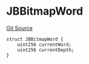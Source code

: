 # JBBitmapWord
[Git Source](https://github.com/jbx-protocol/juice-721-delegate/blob/24c33179caef17b169ec5b6eb95923f5da66bf32/contracts/structs/JBBitmapWord.sol)


```solidity
struct JBBitmapWord {
    uint256 currentWord;
    uint256 currentDepth;
}
```

